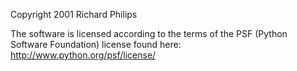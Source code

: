 Copyright 2001 Richard Philips

The software is licensed according to the terms of the PSF (Python Software Foundation) license found here: http://www.python.org/psf/license/